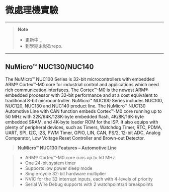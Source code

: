 微處理機實驗  
===================

----------
> **Note**
> - <i class="icon-refresh"></i>更新中...
> - 到學期末就砍repo.

----------


**NuMicro™ NUC130/NUC140**
-------------

The NuMicro™ NUC100 Series is 32-bit microcontrollers with embedded ARM® Cortex™-M0 core for industrial control and applications which need rich communication interfaces. The Cortex™-M0 is the newest ARM® embedded processor with 32-bit performance and at a cost equivalent to traditional 8-bit microcontroller. NuMicro™ NUC100 Series includes NUC100, NUC120, NUC130 and NUC140 product line. The NuMicro™ NUC130 Automotive Line with CAN function embeds Cortex™-M0 core running up to 50 MHz with 32K/64K/128K-byte embedded flash, 4K/8K/16K-byte embedded SRAM, and 4K-byte loader ROM for the ISP. It also equips with plenty of peripheral devices, such as Timers, Watchdog Timer, RTC, PDMA, UART, SPI, I2C, I2S, PWM Timer, GPIO, LIN, CAN, PS/2, 12-bit ADC, Analog Comparator, Low Voltage Reset Controller and Brown-out Detector.


> **NuMicro™ NUC130 Features – Automotive Line**

> - ARM® Cortex™-M0 core runs up to 50 MHz
> - One 24-bit system timer
> - Supports low power sleep mode
> - Single-cycle 32-bit hardware multiplier
> - NVIC for the 32 interrupt inputs, each with 4-levels of priority
> - Serial Wire Debug supports with 2 watchpoints/4 breakpoints


